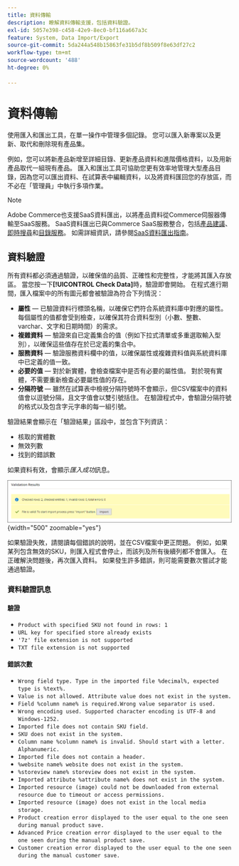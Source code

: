 ```yaml
---
title: 資料傳輸
description: 瞭解資料傳輸支援，包括資料驗證。
exl-id: 5057e398-c458-42e9-8ec0-bf116a667a3c
feature: System, Data Import/Export
source-git-commit: 5da244a548b15863fe31b5df8b509f8e63df27c2
workflow-type: tm+mt
source-wordcount: '488'
ht-degree: 0%

---
```


# 資料傳輸

使用匯入和匯出工具，在單一操作中管理多個記錄。 您可以匯入新專案以及更新、取代和刪除現有產品集。

例如，您可以將新產品新增至詳細目錄、更新產品資料和進階價格資料，以及用新產品取代一組現有產品。 匯入和匯出工具可協助您更有效率地管理大型產品目錄，因為您可以匯出資料、在試算表中編輯資料，以及將資料匯回您的存放區，而不必在「管理員」中執行多項作業。


>[!NOTE]
>
>Adobe Commerce也支援SaaS資料匯出，以將產品資料從Commerce伺服器傳輸至SaaS服務。 SaaS資料匯出已與Commerce SaaS服務整合，包括[產品建議](https://experienceleague.adobe.com/docs/commerce/product-recommendations/overview.html?lang=zh-Hant)、[即時搜尋](https://experienceleague.adobe.com/zh-hant/docs/commerce/live-search/overview)和[目錄服務](https://experienceleague.adobe.com/zh-hant/docs/commerce/catalog-service/guide-overview)。 如需詳細資訊，請參閱[SaaS資料匯出指南](https://experienceleague.adobe.com/zh-hant/docs/commerce/saas-data-export/overview)。

## 資料驗證

所有資料都必須通過驗證，以確保值的品質、正確性和完整性，才能將其匯入存放區。 當您按一下&#x200B;**[!UICONTROL Check Data]**&#x200B;時，驗證即會開始。 在程式進行期間，匯入檔案中的所有圖元都會被驗證為符合下列情況：

- **屬性** — 已驗證資料行標頭名稱，以確保它們符合系統資料庫中對應的屬性。 每個屬性的值都會受到檢查，以確保其符合資料型別（小數、整數、varchar、文字和日期時間）的需求。
- **複雜資料** — 驗證來自已定義集合的值（例如下拉式清單或多重選取輸入型別），以確保這些值存在於已定義的集合中。
- **服務資料** — 驗證服務資料欄中的值，以確保屬性或複雜資料值與系統資料庫中已定義的值一致。
- **必要的值** — 對於新實體，會檢查檔案中是否有必要的屬性值。 對於現有實體，不需要重新檢查必要屬性值的存在。
- **分隔符號** — 雖然在試算表中檢視分隔符號時不會顯示，但CSV檔案中的資料值會以逗號分隔，且文字值會以雙引號括住。 在驗證程式中，會驗證分隔符號的格式以及包含字元字串的每一組引號。

驗證結果會顯示在「驗證結果」區段中，並包含下列資訊：

- 核取的實體數
- 無效列數
- 找到的錯誤數

如果資料有效，會顯示&#x200B;_匯入成功_&#x200B;訊息。

![系統訊息 — 檔案有效](./assets/data-import-validation-message.png){width="500" zoomable="yes"}

如果驗證失敗，請閱讀每個錯誤的說明，並在CSV檔案中更正問題。 例如，如果某列包含無效的SKU，則匯入程式會停止，而該列及所有後續列都不會匯入。 在正確解決問題後，再次匯入資料。 如果發生許多錯誤，則可能需要數次嘗試才能通過驗證。

### 資料驗證訊息

#### 驗證

- `Product with specified SKU not found in rows: 1`
- `URL key for specified store already exists`
- `'7z' file extension is not supported`
- `TXT file extension is not supported`

#### 錯誤次數

- `Wrong field type. Type in the imported file %decimal%, expected type is %text%.`
- `Value is not allowed. Attribute value does not exist in the system.`
- `Field %column name% is required.Wrong value separator is used.`
- `Wrong encoding used. Supported character encoding is UTF-8 and Windows-1252.`
- `Imported file does not contain SKU field.`
- `SKU does not exist in the system.`
- `Column name %column name% is invalid. Should start with a letter. Alphanumeric.`
- `Imported file does not contain a header.`
- `%website name% website does not exist in the system.`
- `%storeview name% storeview does not exist in the system.`
- `Imported attribute %attribute name% does not exist in the system.`
- `Imported resource (image) could not be downloaded from external resource due to timeout or access permissions.`
- `Imported resource (image) does not exist in the local media storage.`
- `Product creation error displayed to the user equal to the one seen during manual product save.`
- `Advanced Price creation error displayed to the user equal to the one seen during the manual product save.`
- `Customer creation error displayed to the user equal to the one seen during the manual customer save.`
